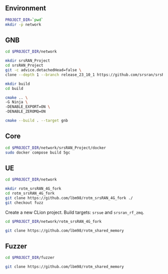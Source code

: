 ## Environment

```bash
PROJECT_DIR=`pwd`
mkdir -p network
```

## GNB

```bash
cd $PROJECT_DIR/network

mkdir srsRAN_Project
cd srsRAN_Project
git -c advice.detachedHead=false \
clone --depth 1 --branch release_23_10_1 https://github.com/srsran/srsRAN_Project ./

mkdir build
cd build

cmake .. \
-G Ninja \
-DENABLE_EXPORT=ON \
-DENABLE_ZEROMQ=ON

cmake --build . --target gnb
```

## Core

```bash
cd $PROJECT_DIR/network/srsRAN_Project/docker
sudo docker compose build 5gc
```

## UE

```bash
cd $PROJECT_DIR/network

mkdir rotm_srsRAN_4G_fork
cd rotm_srsRAN_4G_fork
git clone https://github.com/lbm98/rotm_srsRAN_4G_fork ./
git checkout fuzz
```

Create a new CLion project.
Build targets: `srsue` and `srsran_rf_zmq`.

```bash
cd $PROJECT_DIR/network/rotm_srsRAN_4G_fork

git clone https://github.com/lbm98/rotm_shared_memory
```

## Fuzzer

```bash
cd $PROJECT_DIR/fuzzer

git clone https://github.com/lbm98/rotm_shared_memory
```